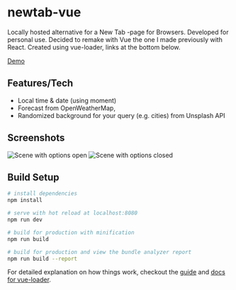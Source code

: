 # newtab-vue

Locally hosted alternative for a New Tab -page for Browsers. Developed for personal use. Decided to remake with Vue the one I made previously with React. Created using vue-loader, links at the bottom below.

[Demo](https://jakke-korpelainen.github.io/newtab-vue/#/)

## Features/Tech 
- Local time & date (using moment)
- Forecast from OpenWeatherMap,
- Randomized background for your query (e.g. cities) from Unsplash API

## Screenshots

![Scene with options open](http://i.imgur.com/zgie8bP.jpg)
![Scene with options closed](http://i.imgur.com/S5ArSCI.jpg)

## Build Setup

``` bash
# install dependencies
npm install

# serve with hot reload at localhost:8080
npm run dev

# build for production with minification
npm run build

# build for production and view the bundle analyzer report
npm run build --report
```

For detailed explanation on how things work, checkout the [guide](http://vuejs-templates.github.io/webpack/) and [docs for vue-loader](http://vuejs.github.io/vue-loader).
